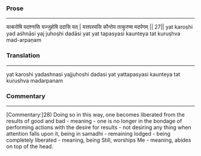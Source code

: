 ### Prose 
 --- 
यत्करोषि यदश्नासि यज्जुहोषि ददासि यत् |
यत्तपस्यसि कौन्तेय तत्कुरुष्व मदर्पणम् || 27||
yat karoṣhi yad aśhnāsi yaj juhoṣhi dadāsi yat
yat tapasyasi kaunteya tat kuruṣhva mad-arpaṇam

### Translation 
 --- 
yat karoshi yadashnasi yajjuhoshi dadasi yat yattapasyasi kaunteya tat kurushva madarpanam

### Commentary 
 --- 
[Commentary:]28) Doing so in this way, one becomes liberated from the results of good and bad - meaning - one is no longer in the bondage of performing actions with the desire for results - not desiring any thing when attention falls upon it, being in samadhi - remaining lodged - being completely liberated - meaning, being Still, worships Me - meaning, abides on top of the head.